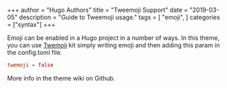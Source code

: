 +++
author = "Hugo Authors"
title = "Tweemoji Support"
date = "2019-03-05"
description = "Guide to Tweemoji usage."
tags = [
    "emoji",
]
categories = ["syntax"]
+++

Emoji can be enabled in a Hugo project in a number of ways.
In this theme, you can use [Twemoji](https://twemoji.twitter.com) kit simply writing emoji and then adding this param in the config.toml file.

```toml
twemoji = false

```

More info in the theme wiki on Github.